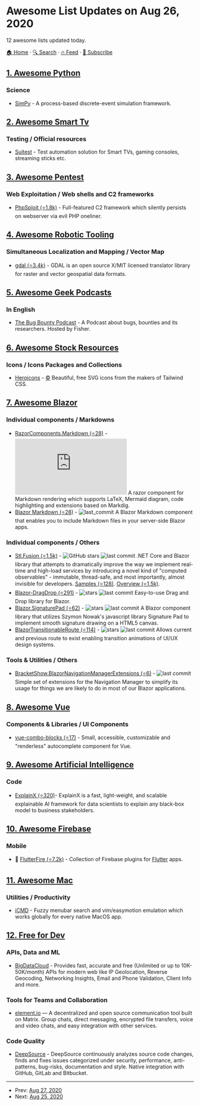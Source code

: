 # Awesome List Updates on Aug 26, 2020

12 awesome lists updated today.

[🏠 Home](/README.md) · [🔍 Search](https://test.trackawesomelist.com/search/) · [🔥 Feed](https://test.trackawesomelist.com/rss.xml) · [📮 Subscribe](https://trackawesomelist.us17.list-manage.com/subscribe?u=d2f0117aa829c83a63ec63c2f&id=36a103854c)



## [1. Awesome Python](/content/vinta/awesome-python/README.md)

### Science

*   [SimPy](https://gitlab.com/team-simpy/simpy) -  A process-based discrete-event simulation framework.

## [2. Awesome Smart Tv](/content/vitalets/awesome-smart-tv/README.md)

### Testing / Official resources

*   [Suitest](https://suite.st) - Test automation solution for Smart TVs, gaming consoles, streaming sticks etc.

## [3. Awesome Pentest](/content/enaqx/awesome-pentest/README.md)

### Web Exploitation / Web shells and C2 frameworks

*   [PhpSploit (⭐1.8k)](https://github.com/nil0x42/phpsploit) - Full-featured C2 framework which silently persists on webserver via evil PHP oneliner.

## [4. Awesome Robotic Tooling](/content/protontypes/awesome-robotic-tooling/README.md)

### Simultaneous Localization and Mapping / Vector Map

*   [gdal (⭐3.4k)](https://github.com/OSGeo/gdal) - GDAL is an open source X/MIT licensed translator library for raster and vector geospatial data formats.

## [5. Awesome Geek Podcasts](/content/ayr-ton/awesome-geek-podcasts/README.md)

### In English

*   [The Bug Bounty Podcast](https://anchor.fm/bugbountypodcast) - A Podcast about bugs, bounties and its researchers. Hosted by Fisher.

## [6. Awesome Stock Resources](/content/neutraltone/awesome-stock-resources/README.md)

### Icons / Icons Packages and Collections

*   [Heroicons](https://heroicons.com/) - [:copyright:](https://opensource.org/licenses/MIT) Beautiful, free SVG icons from the makers of Tailwind CSS.

## [7. Awesome Blazor](/content/AdrienTorris/awesome-blazor/README.md)

### Individual components / Markdowns

*   [RazorComponents.Markdown (⭐28)](https://github.com/StardustDL/RazorComponents.Markdown) - ![last commit](https://img.shields.io/github/last-commit/StardustDL/RazorComponents.Markdown?style=flat-square\&cacheSeconds=86400) A razor component for Markdown rendering which supports LaTeX, Mermaid diagram, code highlighting and extensions based on Markdig.
*   [Blazor Markdown (⭐28)](https://github.com/georgemathieson/blazor-markdown) - ![last\_commit](https://img.shields.io/github/last-commit/georgemathieson/blazor-markdown?style=flat-square\&cacheSeconds=86400) A Blazor Markdown component that enables you to include Markdown files in your server-side Blazor apps.

### Individual components / Others

*   [Stl.Fusion (⭐1.5k)](https://github.com/servicetitan/Stl.Fusion) - ![GitHub stars](https://img.shields.io/github/stars/servicetitan/Stl.Fusion?style=flat-square\&cacheSeconds=604800) ![last commit](https://img.shields.io/github/last-commit/servicetitan/Stl.Fusion?style=flat-square\&cacheSeconds=86400) .NET Core and Blazor library that attempts to dramatically improve the way we implement real-time and high-load services by introducing a novel kind of "computed observables" - immutable, thread-safe, and most importantly, almost invisible for developers. [Samples (⭐128)](https://github.com/servicetitan/Stl.Fusion.Samples). [Overview (⭐1.5k)](https://github.com/servicetitan/Stl.Fusion/blob/master/docs/Overview.md).
*   [Blazor-DragDrop (⭐291)](https://github.com/Postlagerkarte/blazor-dragdrop) - ![stars](https://img.shields.io/github/stars/Postlagerkarte/blazor-dragdrop?style=flat-square\&cacheSeconds=604800) ![last commit](https://img.shields.io/github/last-commit/Postlagerkarte/blazor-dragdrop?style=flat-square\&cacheSeconds=86400) Easy-to-use Drag and Drop library for Blazor.
*   [Blazor.SignaturePad (⭐62)](https://github.com/Mobsites/Blazor.SignaturePad) - ![stars](https://img.shields.io/github/stars/Mobsites/Blazor.SignaturePad?style=flat-square\&cacheSeconds=604800) ![last commit](https://img.shields.io/github/last-commit/Mobsites/Blazor.SignaturePad?style=flat-square\&cacheSeconds=86400) A Blazor component library that utilizes Szymon Nowak's javascript library Signature Pad to implement smooth signature drawing on a HTML5 canvas.
*   [BlazorTransitionableRoute (⭐114)](https://github.com/JByfordRew/BlazorTransitionableRoute) - ![stars](https://img.shields.io/github/stars/JByfordRew/BlazorTransitionableRoute?style=flat-square\&cacheSeconds=604800) ![last commit](https://img.shields.io/github/last-commit/JByfordRew/BlazorTransitionableRoute?style=flat-square\&cacheSeconds=86400) Allows current and previous route to exist enabling transition animations of UI/UX design systems.

### Tools & Utilities / Others

*   [BracketShow.BlazorNavigationManagerExtensions (⭐6)](https://github.com/bracketshow/blazornavigationmanagerextensions) - ![last commit](https://img.shields.io/github/last-commit/bracketshow/blazornavigationmanagerextensions?style=flat-square\&cacheSeconds=86400) Simple set of extensions for the Navigation Manager to simplify its usage for things we are likely to do in most of our Blazor applications.

## [8. Awesome Vue](/content/vuejs/awesome-vue/README.md)

### Components & Libraries / UI Components

*   [vue-combo-blocks (⭐17)](https://github.com/sssmi/vue-combo-blocks) - Small, accessible, customizable and "renderless" autocomplete component for Vue.

## [9. Awesome Artificial Intelligence](/content/owainlewis/awesome-artificial-intelligence/README.md)

### Code

*   [ExplainX (⭐320)](https://github.com/explainX/explainx)- ExplainX is a fast, light-weight, and scalable explainable AI framework for data scientists to explain any black-box model to business stakeholders.

## [10. Awesome Firebase](/content/jthegedus/awesome-firebase/README.md)

### Mobile

*   🔌 [FlutterFire (⭐7.2k)](https://github.com/FirebaseExtended/flutterfire) - Collection of Firebase plugins for [Flutter](https://flutter.io/) apps.

## [11. Awesome Mac](/content/jaywcjlove/awesome-mac/README.md)

### Utilities / Productivity

*   [iCMD](https://icmd.app) - Fuzzy menubar search and vim/easymotion emulation which works globally for every native MacOS app.

## [12. Free for Dev](/content/ripienaar/free-for-dev/README.md)

### APIs, Data and ML

*   [BigDataCloud](https://www.bigdatacloud.com/) - Provides fast, accurate and free (Unlimited or up to 10K-50K/month) APIs for modern web like IP Geolocation, Reverse Geocoding, Networking Insights, Email and Phone Validation, Client Info and more.

### Tools for Teams and Collaboration

*   [element.io](https://element.io/) — A decentralized and open source communication tool built on Matrix. Group chats, direct messaging, encrypted file transfers, voice and video chats, and easy integration with other services.

### Code Quality

*   [DeepSource](https://deepsource.io/) - DeepSource continuously analyzes source code changes, finds and fixes issues categorized under security, performance, anti-patterns, bug-risks, documentation and style. Native integration with GitHub, GitLab and Bitbucket.

---

- Prev: [Aug 27, 2020](/content/2020/08/27/README.md)
- Next: [Aug 25, 2020](/content/2020/08/25/README.md)